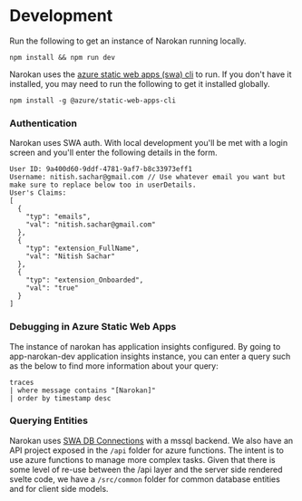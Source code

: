# Development

Run the following to get an instance of Narokan running locally.

```
npm install && npm run dev
```

Narokan uses the [azure static web apps (swa) cli](https://azure.github.io/static-web-apps-cli/) to run. If you don't have it installed, you may need to run the following to get it installed globally.

`npm install -g @azure/static-web-apps-cli`

### Authentication

Narokan uses SWA auth. With local development you'll be met with a login screen and you'll enter the following details in the form.

```
User ID: 9a400d60-9ddf-4781-9af7-b8c33973eff1
Username: nitish.sachar@gmail.com // Use whatever email you want but make sure to replace below too in userDetails.
User's Claims:
[
  {
    "typ": "emails",
    "val": "nitish.sachar@gmail.com"
  },
  {
    "typ": "extension_FullName",
    "val": "Nitish Sachar"
  },
  {
    "typ": "extension_Onboarded",
    "val": "true"
  }
]
```

### Debugging in Azure Static Web Apps

The instance of narokan has application insights configured. By going to app-narokan-dev application insights instance, you can enter a query such as the below to find more information about your query:

```
traces
| where message contains "[Narokan]"
| order by timestamp desc
```

### Querying Entities

Narokan uses [SWA DB Connections](https://learn.microsoft.com/en-us/azure/static-web-apps/database-overview) with a mssql backend. We also have an API project exposed in the `/api` folder for azure functions. The intent is to use azure functions to manage more complex tasks. Given that there is some level of re-use between the /api layer and the server side rendered svelte code, we have a `/src/common` folder for common database entities and for client side models.